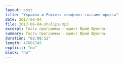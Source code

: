 ```yaml
---
layout: post
title: "Украина и Россия: конфликт глазами юриста"
date: 2017-06-04
file: 2017-06-04-shulipa.mp3
excerpt: Гость программы - юрист Юрий Шулипа.
summary: Гость программы - юрист Юрий Шулипа.
duration: "02:08:52"
length: 47681745
explicit: "no"
block: "no"
---
```

